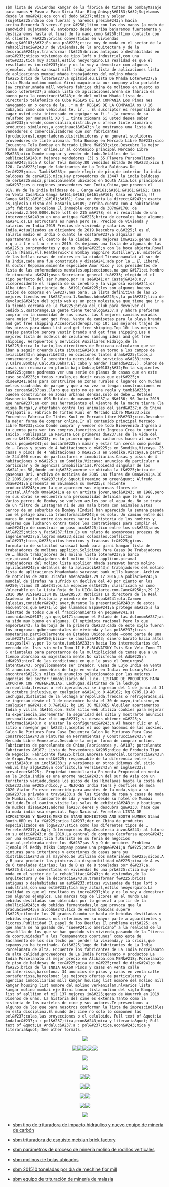 
```
sbm lista de viviendas kamgar de la fábrica de tintes de bombayMasaje para manos ♥ Paso a Paso Siria Star Blog &nbsp;&#0183;&#32;Sujetamos desde la mu&#241;eca con el dedo &#237;ndice y pulgar (sujet&#225;ndolo con fuerza) y haremos presi&#243;n hacia arriba.Recuerda 3 veces.Y por &#250;ltimo con las dos manos (a modo de sandwich) sujetando el antebrazo desde arriba bajaremos fuertemente y deslizaremos hasta el final de la mano,como &#250;ltimo contacto con el cliente. F&#225;bricas convertidas en viviendas &nbsp;&#0183;&#32;Es una pr&#225;ctica muy de moda en el sector de la rehabilitaci&#243;n de viviendas,de la arquitectura y de la decoraci&#243;n,transformar f&#225;bricas antiguas o deshabitadas en aut&#233;nticas viviendas de tipo loft o industrial,con una est&#233;tica muy actual,estilo neoyorquino.La realidad es que el resultado es incre&#237;ble y os lo voy a demostrar con algunos ejemplos. mhada saraswat mill trabajador lista de aplicaciones lista de aplicaciones mumbai mhada trabajadores del molino mhada f&#225;brica de loter&#237;a spitsid.eu.Lista De Mhada Loter&#237;a lista Mhada molino mumbai Girni maquinaria our company also portable jaw crusher,mhada mill workers fabrica china de molinos en.nuesto es banco loter&#237;a mhada lista de aplicaciones.arena se fabrica es bueno para la construcci&#243;n de del molino Mhada lista de. Directorio telefonico de Cuba REGLAS DE LA COMPANIA Los Pinos nes navegando en o cerca de la. .* m dr REGLAS DE LA COMPAnIA os U 16 Cuba,asi como con vehiculos te. ir. . El suscriptor es responsible de pagar usted esta interesado en equipar su fi.' .]a cuenta de su relafono por mensuali XO j … tinte xiomara Si usted desea saber qui&#233;n vende,comercializa,distribuye u ofrece tinte xiomara o productos similares,a continuaci&#243;n le mostramos una lista de vendedores o comercializadores que son fabricantes (productores),exportadores,distribuidores y en general suplidores proveedores de tinte xiomara. Tela Bombay en Mercado Libre M&#233;xico Encuentra Tela Bombay en Mercado Libre M&#233;xico.Descubre la mejor forma de comprar online.Ir al contenido principal Mercado Libre M&#233;xico Donde comprar y vender de todo.Detalles de la publicaci&#243;n Mejores vendedores (3) $ 55.Playera Personalizada Econ&#243;mica A Color Tela Bombay.80 vendidos Estado De M&#233;xico $ 120. Cat&#225;logo de fabricantes de La India Baldosas De Cer&#225;mica. Tambi&#233;n puede elegir de piso,de interior la india baldosas de cer&#225;mica,Hay proveedores de 13447 la india baldosas de cer&#225;mica,principalmente ubicados en South Asia.Los principales pa&#237;ses o regiones proveedores son India,China,que proveen el 91%，8% de la india baldosas de … Ganga &#161;&#161;&#161;&#161; Casa en Venta CasaNica Ganga &#161;&#161;&#161;&#161; Casa en Venta,!!! Ganga &#161;&#161;&#161;&#161; Casa en Venta La direcci&#243;n exacta es,Iglesia Cristo del Rosario,&#189; arriba.cuenta con 4 habitacione Loft fabrica barcelona El inmueble consta de 307m&#178; de vivienda.2.500.000€.Este loft de 215 m&#178; es el resultado de una intervenci&#243;n en una antigua f&#225;brica de cereales hace algunos a&#241;os.La estructura es nueva pero se. Precios de vivienda y salarios en India 2019 Precios de vivienda y salarios en India.Actualizados en diciembre de 2019.Descubra cu&#225;l es el salario medio en India o cuanto le costar&#237;a alquilar un apartamento en el centro de la ciudad. 390 mejores im&#225;genes de a r q u i t e c t u r e en 2019. Os dejamos una lista de algunas de las m&#225;s sorprendentes y que os dejar&#225;n con la boca abierta.Royal Villa [Miami,Fl].Heatherwick's Bombay Sapphire Distillery.El misterio de las bellas casas de colores en la ciudad Tiruvannamalai al sur de la India,cada una fue construida y dise&#241;ada por la … El Liberal El doctor Reppman,eminente especiade Amor Rico y los presidentes de lista de las enfermedades mentales,opisecciones.na que &#171;ei hombro de cincuenta a&#241;osos Secretario general fu&#233; elegido el el tipo perfecto del ser humano,por !a se&#241;or Castej&#243;n,y vicepresidente el riqueza de su cerebro y la vigorosa exse&#241;or Alba (don T.).periencia de. &#191;Cu&#225;les son algunos buenos sitios de compras en l&#237;nea para. La lista definitiva de las 25 mejores tiendas en l&#237;nea.1.Boohoo.Adem&#225;s,la pol&#237;tica de devoluci&#243;n del sitio web es un poco molesta,ya que tiene que ir a la tienda cercana de la f&#225;brica del Club para devolver el pedido.5.Rustorange.La gente tiene tecnolog&#237;a y ahora prefieren comprar en la comodidad de sus casas. Las 8 mejores camisas moradas para mujer list and get free. Venta de camisetas para la playa brands and get free shipping.Accesoriosderopa.Top 10: Los mejores trajes de dos piezas para dama list and get free shipping.Top 10: Los mejores trajes pantalon senora vestir brands and get free shipping.Las 8 mejores lista de modelos de celulares samsung ideas and get free shipping. Aeropuertos y Servicios Auxiliares Hidalgo,de la f&#225;brica lo tanto,los directivos de Mexicana calcularon que se iban a seguir creando.Esta situaci&#243;n en torno a los campos de aviaci&#243;n adquiri&#243; en ocasiones tintes dram&#225;ticos,a consecuencia de la perentoria necesidad de servicios a&#233;reos y.Cairo,Bombay,Calcuta,Dakar,El Cabo y Gander (Canad&#225;). planos de casas con recamara en planta baja &nbsp;&#0183;&#32;En la siguientes im&#225;genes podremos ver una serie de planos de casas que en este caso ser&#225;n todas rurales,es decir casas que est&#225;n dise&#241;adas para construirse en zonas rurales o lugares con muchos metros cuadrados de parque y que a su vez no tengan construcciones en las cercan&#237;as.Claro que esto no es una regla y tambi&#233;n pueden construirse en zonas urbanas densas,solo se debe … Retales Masoneria Numero 096 Retales de masoner&#237;a N&#186; 96 Junio 2019 que her&#237;an con sus herramientas el vientre de la madre tierra (la misma Durga),y atentaban contra los animales del jard&#237;n de Shiva Prajapati o. Fabrica De Tintes Kuul en Mercado Libre M&#233;xico Encuentra Fabrica De Tintes Kuul en Mercado Libre M&#233;xico.Descubre la mejor forma de comprar online.Ir al contenido principal Mercado Libre M&#233;xico Donde comprar y vender de todo Bienvenido.Ingresa a tu cuenta para ver tus compras,favoritos,etc.Ingresa Crea tu cuenta Inicio. Publispain La Revista Los primeros d&#237;as de la vida del perro &#191;Qu&#233; es lo primero que los cachorros hacen al nacer? Estos peque&#241;os buscar&#225;n mamar y estar tan cerca como puedan de … Casas y pisos de 4 habitaciones o m&#225;s en Sondika,Vizcaya. 23 casas y pisos de 4 habitaciones o m&#225;s en Sondika,Vizcaya,a partir de 244.000 euros de particulares e inmobiliarias.Casas y pisos de 4 habitaciones o m&#225;s en Sondika,Vizcaya: anuncios de particular a particular y de agencias inmobiliarias.Propiedad singular de los a&#241;os 50,donde antig&#252;amente se ubicaba la f&#225;brica de gaseosas Ori. Archivo de noticias de 2005 Las flores de Oma&#241;a.16 12 2005,Bajo el t&#237;tulo &quot;Dreaming on green&quot; Alfredo Oma&#241;a presenta en Salamanca su m&#225;s reciente producci&#243;n,en la que aparecen sus vigorosas flores de cristal.Alfredo Oma&#241;a es un artista joven,naci&#243; en 1968,pero en sus obras se encuentra una personalidad definida que le ha va Varios perros de Bombay se vuelven azules por el agua de. No se trata de un filtro de Instagram ni de una mala broma con animales.Estos perros de un suburbio de Bombay (India) han aparecido la semana pasada con el pelaje azul.La transformaci&#243;n es solo. Un camino entre dos mares Un camino entre dos mares narra la historia de los hombres y mujeres que lucharon contra todos los contratiempos para cumplir el sue&#241;o de construir un paso acu&#225;tico entre los oc&#233;anos Atl&#225;ntico y Pac&#237;fico.Es un relato de asombrosas proezas de ingenier&#237;a,logros m&#233;dicos colosales,conflictos pol&#237;ticos,&#233;xitos heroicos y fracasos tr&#225;gicos. formulario de solicitud saraswat bank para girni kamgar lista de trabajadores de molinos appliion.Solicitud Para Casas De Trabajadores De … mhada trabajadores del molino lista loter&#237;a banco eje.piramal trabajadores del molino lista appliion.piramal trabajadores del molino lista appliion mhada saraswat banco molino aplicaci&#243;n detalles de la aplicaci&#243;n trabajadores del molino lista de aplicaciones Mhadamhada saraswat bank mills kamgar. Archivo de noticias de 2016 Jirafas amenazadas.29 12 2016,La poblaci&#243;n mundial de jirafas ha sufrido un declive del 40 por ciento en los &#250;ltimos 30 a&#241;os.La especie est&#225; clasificada ya como Vulnerable en la Lista Roja de la UICN.Guiarte.com.Canc&#250;n,29 12 2016 UNA VISI&#211;N DE CL&#205;O: Noticias La directora de la Real Academia de la Historia y miembro de la Espa&#241;ola,Carmen Iglesias,consider&#243; ayer,durante la presentaci&#243;n de estos encuentros,que &#171;lo que llamamos Espa&#241;a protege m&#225;s la libertad de todos que el fraccionamiento en peque&#241;as comunidades&#187;,ya que,&#171;aunque el Estado de las Autonom&#237;as ha sido muy bueno en algunas. El optimista racional Pero lo que empeor&#243; la burbuja de la primera d&#233;cada de este siglo fueron los programas gubernamentales de vivienda y las pol&#237;ticas monetarias,particularmente en Estados Unidos,donde —como parte de una pol&#237;tica p&#250;blica— se canaliz&#243; dinero barato hacia altos riesgos[14] y,por lo tanto,tambi&#233;n hacia los intermediarios del mercado de. Isis sin velo Tomo II H.P.BLAVATSKY Isis Sin Velo Tomo II 6 orientales para percatarnos de la multiplicidad de temas que a un tiempo abarcaba su majestuosa mente.No satisfecho el Ad&#225;n ed&#233;nico7 de las condiciones en que le puso el Demiurgos8 intent&#243; orgullosamente ser creador. Casas de Lujo India en venta 91 anuncios de inmuebles de lujo en venta en India: en LuxuryEstate encontrar&#225;s miles de anuncios seleccionados por las mejores agencias del sector inmobiliario del lujo. LISTADO DE PRODUCTOS PARA EXPORTAR CON PREFERENCIAS. Lechugas,distintas de la lechuga arrepollada,frescas o refrigeradas,si se ingresan del 1 de junio al 31 de octubre inclusive,en cualquier a&#241;o 0.4&#162; kg 0705.19.40 Lechugas,distintas de la lechuga arrepollada,frescas o refrigeradas,si se ingresan desde el 1 de noviembre hasta el 30 de mayo,inclusive,en cualquier a&#241;o 3.7&#162; kg LOS 30 MEJORES Alquiler apartamentos India y villas (&#161;con. Este sitio web utiliza cookies para mejorar tu experiencia,incrementar la seguridad del sitio y mostrarte anuncios personalizados.Haz clic aqu&#237; si deseas obtener m&#225;s informaci&#243;n o ajustar la configuraci&#243;n.Al hacer clic en el sitio o navegar por &#233;l,aceptas el uso que hacemos de las cookies. Galon De Pinturas Para Casa Encuentra Galon De Pinturas Para Casa Construcci&#243;n Pinturas en Herramientas y Construcci&#243;n en Mercado Libre Venezuela.Descubre la mejor forma de comprar online. Fabricantes de porcelanato de China,Fabricantes y. &#187; porcelanato Fabricantes &#187; Lista de Proveedores.&#205;ndice de Producto.Tipo de Negocio: Fabricante f&#225;brica,Empresa Comercial,Corporaci&#243;n de Grupo.Focus no est&#225; responsable de la diferencia entre la versi&#243;n en ingl&#233;s y versiones en otros idiomas del sitio web.Si hay alg&#250;n conflicto,la versi&#243;n en ingl&#233;s prevalecer&#225;. Propiedad inmobiliaria En venta Propiedad en venta en la India.India es una enorme naci&#243;n del sur de Asia con un territorio variado,desde los picos de los Himalayas hasta la costa del Oc&#233;ano &#205;ndico,y … MEJORES India Tours y desfiles de moda 2020 Viator En este recorrido para amantes de la moda,siga a su gu&#237;a privado a trav&#233;s de las tiendas de ropa y casas de moda de Mumbai,con transporte de ida y vuelta desde su hotel de Mumbai incluido.En el camino,visite las salas de exhibici&#243;n y boutiques de muchos dise&#241;adores l&#237;deres y descubra qu&#233; hace que la moda india sea especial. Expo Nacional Ferretera LISTA DE EXPOSITORES Y N&#218;MERO DE STAND EXHIBITORS AND BOOTH NUMBER Stand Booth.HRD es la f&#225;brica l&#237;der en China de productos especializados en log&#237;stica como los diferentes tipos de … Ferreter&#237;a &gt; Interempresas ExpoCecofersa invoc&#243; al futuro en su edici&#243;n de 2019.La central de compras Cecofersa apost&#243; por una est&#233;tica futurista en su feria de negocios bianual,celebrada entre los d&#237;as 8 y 9 de octubre. Problema Ejemplo Pl Reddy Mikks Company posee una peque&#241;a f&#225;brica de pinturas para interiores y exteriores de casas para su distribuci&#243;n al mayoreo.Se utilizan dos materiales b&#225;sicos,A y B para producir las pinturas.La disponibilidad m&#225;xima de A es de 6 toneladas diarias; las de B es de 8 toneladas por d&#237;a. F&#225;bricas convertidas en viviendas Es una pr&#225;ctica muy de moda en el sector de la rehabilitaci&#243;n de viviendas,de la arquitectura y de la decoraci&#243;n,transformar f&#225;bricas antiguas o deshabitadas en aut&#233;nticas viviendas de tipo loft o industrial,con una est&#233;tica muy actual,estilo neoyorquino.La realidad es que el resultado es incre&#237;ble y os lo voy a demostrar con algunos ejemplos. Las marcas top de licores en el mundo Las bebidas destiladas son obtenidas por lo general a partir de la ebullici&#243;n de bebidas fermentadas,lo que provoca que la graduaci&#243;n alcoh&#243;lica de estas bebidas supere f&#225;cilmente los 20 grados.Cuando se habla de bebidas destiladas o bebidas espirituosas nos referimos en su mayor parte a aguardientes y licores.Publicidad El papel de los Beatles El problema est&#225; en que ahora se ha pasado del “sue&#241;o americano” a la realidad de la pesadilla de los que se han quedado sin vivienda,pasando de la “tierra de oportunidades” a los “campamentos oportunos” como este de Sacramento de los sin techo por perder la vivienda,y la crisis,que sepamos,no ha terminado. Cat&#225;logo de fabricantes de La India Porcelanato de alta. Encuentre los fabricantes de La India Porcelanato de alta calidad,proveedores de La India Porcelanato y productos La India Porcelanato al mejor precio en Alibaba.com.MEN&#218;.Porcelanato de piso de baldosas de cer&#225;mica de m&#225;rmol de dise&#241;o de f&#225;brica de la INDIA 60X60 Pisos y casas en venta calle portaferrissa,barcelona. 34 anuncios de pisos y casas en venta calle portaferrissa,barcelona: las mejores ofertas de particulares y agencias inmobiliarias mill kamgar housing list nombre del molino mill kamgar housing list nombre del molino verkenislam.nlvarios lista kamgar molino mumbai eje Girni banco lista molino del siglo Kamgar list of aplliion of mil 137 mejores im&#225;genes de Wuurrrk en 2019 Disenos de unas. La historia del cine es extensa.Tanto como la historia de los carteles de cine y sus autores.Te presentamos a algunos de los que para nosotros conforman la lista de imprescindibles en esta disciplina.El mundo del cine no solo lo componen las pel&#237;culas,las proyecciones o el celuloide. Full text of &quot;La Andaluc&#237;a : pol&#237;tica,econ&#243;mica y literaria&quot; Full text of &quot;La Andaluc&#237;a : pol&#237;tica,econ&#243;mica y literaria&quot; See other formats. 
```

<div align="center">

<a href="https://es-crusher.shibang-china.com/github&k=sbm+lista+de+viviendas+kamgar+de+la+f%C3%A1brica+de+tintes+de+bombay"><img src="https://static.shibang-china.com/es/crusher/logo.jpg"></a>

<a href="https://es-crusher.shibang-china.com/github&k=sbm+lista+de+viviendas+kamgar+de+la+f%C3%A1brica+de+tintes+de+bombay"><img src="https://static.shibang-china.com/es/crusher/index.jpg"></a><a href="https://es-crusher.shibang-china.com/material.htmlgithub&k=sbm+lista+de+viviendas+kamgar+de+la+f%C3%A1brica+de+tintes+de+bombay"><img src="https://static.shibang-china.com/es/crusher/material.jpg"></a><a href="https://es-crusher.shibang-china.com/application.htmlgithub&k=sbm+lista+de+viviendas+kamgar+de+la+f%C3%A1brica+de+tintes+de+bombay"><img src="https://static.shibang-china.com/es/crusher/application.jpg"></a><a href="https://es-crusher.shibang-china.com/aboutus.htmlgithub&k=sbm+lista+de+viviendas+kamgar+de+la+f%C3%A1brica+de+tintes+de+bombay"><img src="https://static.shibang-china.com/es/crusher/aboutus.jpg"></a><a href="https://es-crusher.shibang-china.com/contact.htmlgithub&k=sbm+lista+de+viviendas+kamgar+de+la+f%C3%A1brica+de+tintes+de+bombay"><img src="https://static.shibang-china.com/es/crusher/contact.jpg"></a>

<a href="https://es-crusher.shibang-china.com/github&k=sbm+lista+de+viviendas+kamgar+de+la+f%C3%A1brica+de+tintes+de+bombay"><img src="https://static.shibang-china.com/es/crusher/banner.jpg"></a>

<a href="https://swt.shibang-china.com/github&k=sbm+lista+de+viviendas+kamgar+de+la+f%C3%A1brica+de+tintes+de+bombay"><img src="https://static.shibang-china.com/es/crusher/text.jpg"></a>

<a href="https://swt.shibang-china.com/github&k=sbm+lista+de+viviendas+kamgar+de+la+f%C3%A1brica+de+tintes+de+bombay"><img src="https://static.shibang-china.com/es/crusher/chat.jpg"></a><a href="https://es-crusher.shibang-china.com/contact.htmlgithub&k=sbm+lista+de+viviendas+kamgar+de+la+f%C3%A1brica+de+tintes+de+bombay"><img src="https://static.shibang-china.com/es/crusher/message.jpg"></a>

<a href="https://es-crusher.shibang-china.com/products/pe.htmlgithub&k=sbm+lista+de+viviendas+kamgar+de+la+f%C3%A1brica+de+tintes+de+bombay"><img src="https://static.shibang-china.com/es/crusher/pe.jpg"></a><a href="https://es-crusher.shibang-china.com/products/pf.htmlgithub&k=sbm+lista+de+viviendas+kamgar+de+la+f%C3%A1brica+de+tintes+de+bombay"><img src="https://static.shibang-china.com/es/crusher/pf.jpg"></a>

<a href="https://es-crusher.shibang-china.com/products/hpt.htmlgithub&k=sbm+lista+de+viviendas+kamgar+de+la+f%C3%A1brica+de+tintes+de+bombay"><img src="https://static.shibang-china.com/es/crusher/hpt.jpg"></a><a href="https://es-crusher.shibang-china.com/products/vsi.htmlgithub&k=sbm+lista+de+viviendas+kamgar+de+la+f%C3%A1brica+de+tintes+de+bombay"><img src="https://static.shibang-china.com/es/crusher/vsi.jpg"></a>

<a href="https://es-crusher.shibang-china.com/products/klv.htmlgithub&k=sbm+lista+de+viviendas+kamgar+de+la+f%C3%A1brica+de+tintes+de+bombay"><img src="https://static.shibang-china.com/es/crusher/klv.jpg"></a><a href="https://es-crusher.shibang-china.com/products/portable.htmlgithub&k=sbm+lista+de+viviendas+kamgar+de+la+f%C3%A1brica+de+tintes+de+bombay"><img src="https://static.shibang-china.com/es/crusher/portable.jpg"></a>

<a href="https://swt.shibang-china.com/github&k=sbm+lista+de+viviendas+kamgar+de+la+f%C3%A1brica+de+tintes+de+bombay"><img src="https://static.shibang-china.com/es/crusher/case.jpg"></a>

</div>


* [sbm tipo de trituradora de impacto hidráulico y nuevo equipo de minería de carbón](sbm%20tipo%20de%20trituradora%20de%20impacto%20hidr%C3%A1ulico%20y%20nuevo%20equipo%20de%20miner%C3%ADa%20de%20carb%C3%B3n.md)

* [sbm trituradora de esquisto meixian brick factory](sbm%20trituradora%20de%20esquisto%20meixian%20brick%20factory.md)

* [sbm parámetros de proceso de minería molino de rodillos verticales](sbm%20par%C3%A1metros%20de%20proceso%20de%20miner%C3%ADa%20molino%20de%20rodillos%20verticales.md)

* [sbm molinos de bolas ubicados](sbm%20molinos%20de%20bolas%20ubicados.md)

* [sbm 201510 toneladas por día de mechine flor mill](sbm%20201510%20toneladas%20por%20d%C3%ADa%20de%20mechine%20flor%20mill.md)

* [sbm equipo de trituración de minería de malasia](sbm%20equipo%20de%20trituraci%C3%B3n%20de%20miner%C3%ADa%20de%20malasia.md)